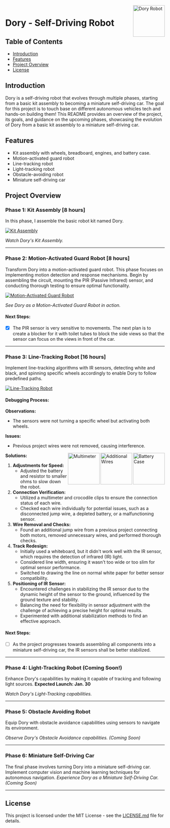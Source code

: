 <img src="https://github.com/sunnyleeyun/Dory-robo-car/assets/20850892/2148b7ad-ac7f-4117-a4aa-ce9d354c75fd" alt="Dory Robot" align="right" width="100">

# Dory - Self-Driving Robot


## Table of Contents

- [Introduction](#introduction)
- [Features](#features)
- [Project Overview](#project-overview)
- [License](#license)

## Introduction

Dory is a self-driving robot that evolves through multiple phases, starting from a basic kit assembly to becoming a miniature self-driving car. The goal for this project is to touch base on different autonomous vehicles tech and hands-on building them! This README provides an overview of the project, its goals, and guidance on the upcoming phases, showcasing the evolution of Dory from a basic kit assembly to a miniature self-driving car.

## Features

- Kit assembly with wheels, breadboard, engines, and battery case.
- Motion-activated guard robot
- Line-tracking robot
- Light-tracking robot
- Obstacle-avoiding robot
- Miniature self-driving car

## Project Overview

### Phase 1: Kit Assembly [8 hours]
In this phase, I assemble the basic robot kit named Dory.

[![Kit Assembly](https://markdown-videos-api.jorgenkh.no/youtube/bzxTaA192z4)](https://youtu.be/bzxTaA192z4)

*Watch Dory's Kit Assembly.*

---

### Phase 2: Motion-Activated Guard Robot [8 hours]
Transform Dory into a motion-activated guard robot. This phase focuses on implementing motion detection and response mechanisms. Begin by assembling the circuit, mounting the PIR (Passive Infrared) sensor, and conducting thorough testing to ensure optimal functionality.

[![Motion-Activated Guard Robot](https://markdown-videos-api.jorgenkh.no/youtube/tmjtvHnfMyI)](https://youtu.be/tmjtvHnfMyI)

*See Dory as a Motion-Activated Guard Robot in action.*

#### Next Steps:
- [x] The PIR sensor is very sensitive to movements. The next plan is to create a blocker for it with toilet tubes to block the side views so that the sensor can focus on the views in front of the car.

---

### Phase 3: Line-Tracking Robot [16 hours]
Implement line-tracking algorithms with IR sensors, detecting white and black, and spinning specific wheels accordingly to enable Dory to follow predefined paths.

[![Line-Tracking Robot](https://markdown-videos-api.jorgenkh.no/youtube/kHvJrKbQ_h0)](https://youtu.be/kHvJrKbQ_h0)


#### Debugging Process:

**Observations:** 
- The sensors were not turning a specific wheel but activating both wheels.

**Issues:** 
- Previous project wires were not removed, causing interference.


<img src="https://github.com/sunnyleeyun/Dory-robo-car/assets/20850892/c1948292-2c80-461a-80e5-445c63345484" alt="Battery Case" align="right" width="100">
<img src="https://github.com/sunnyleeyun/Dory-robo-car/assets/20850892/1ab9032f-a311-4e0b-a117-9227e2718b74" alt="Additional Wires" align="right" width="100">
<img src="https://github.com/sunnyleeyun/Dory-robo-car/assets/20850892/4b3a6254-276f-443f-88af-c56853aae331" alt="Multimeter" align="right" width="100">

**Solutions:**
1. **Adjustments for Speed:**
   - Adjusted the battery and resistor to smaller ohms to slow down the robot.
3. **Connection Verification:**
   - Utilized a multimeter and crocodile clips to ensure the connection status of each wire.
   - Checked each wire individually for potential issues, such as a disconnected jump wire, a depleted battery, or a malfunctioning sensor.
5. **Wire Removal and Checks:**
   - Found an additional jump wire from a previous project connecting both motors, removed unnecessary wires, and performed thorough checks.
7. **Track Redesign:**
   - Initially used a whiteboard, but it didn't work well with the IR sensor, which requires the detection of infrared (IR) light.
   - Considered line width, ensuring it wasn't too wide or too slim for optimal sensor performance.
   - Switched to drawing the line on normal white paper for better sensor compatibility.
8. **Positioning of IR Sensor:**
   - Encountered challenges in stabilizing the IR sensor due to the dynamic height of the sensor to the ground, influenced by the ground texture and stability.
   - Balancing the need for flexibility in sensor adjustment with the challenge of achieving a precise height for optimal results.
   - Experimented with additional stabilization methods to find an effective approach.

#### Next Steps:
- [ ] As the project progresses towards assembling all components into a miniature self-driving car, the IR sensors shall be better stabilized.


---

### Phase 4: Light-Tracking Robot (Coming Soon!)
Enhance Dory's capabilities by making it capable of tracking and following light sources. **Expected Launch: Jan. 30**

*Watch Dory's Light-Tracking capabilities.*

---

### Phase 5: Obstacle Avoiding Robot
Equip Dory with obstacle avoidance capabilities using sensors to navigate its environment.

*Observe Dory's Obstacle Avoidance capabilities. (Coming Soon)*

---

### Phase 6: Miniature Self-Driving Car
The final phase involves turning Dory into a miniature self-driving car. Implement computer vision and machine learning techniques for autonomous navigation.
*Experience Dory as a Miniature Self-Driving Car. (Coming Soon)*

---

## License

This project is licensed under the MIT License - see the [LICENSE.md]([link-to-license.md](https://github.com/sunnyleeyun/Dory-robo-car/blob/main/LICENSE)) file for details.

